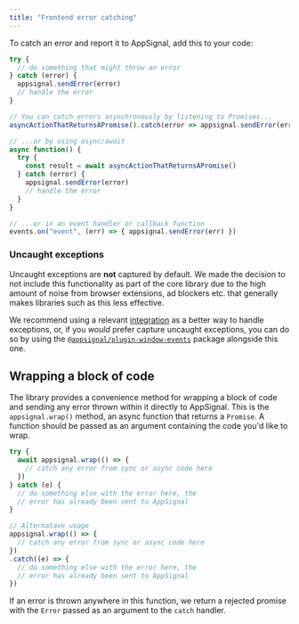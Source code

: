 ```yaml
---
title: "Frontend error catching"
---
```


To catch an error and report it to AppSignal, add this to your code:

```javascript
try {
  // do something that might throw an error
} catch (error) {
  appsignal.sendError(error)
  // handle the error
}

// You can catch errors asynchronously by listening to Promises...
asyncActionThatReturnsAPromise().catch(error => appsignal.sendError(error))

// ...or by using async/await
async function() {
  try {
    const result = await asyncActionThatReturnsAPromise()
  } catch (error) {
    appsignal.sendError(error)
    // handle the error
  }
}

// ...or in an event handler or callback function
events.on("event", (err) => { appsignal.sendError(err) })
```

### Uncaught exceptions

Uncaught exceptions are **not** captured by default. We made the decision to not include this functionality as part of the core library due to the high amount of noise from browser extensions, ad blockers etc. that generally makes libraries such as this less effective.

We recommend using a relevant [integration](/front-end/integrations/) as a better way to handle exceptions, or, if you *would* prefer capture uncaught exceptions, you can do so by using the [`@appsignal/plugin-window-events`](/front-end/plugins/plugin-window-events.html) package alongside this one.

## Wrapping a block of code

The library provides a convenience method for wrapping a block of code and sending any error thrown within it directly to AppSignal. This is the `appsignal.wrap()` method, an async function that returns a `Promise`. A function should be passed as an argument containing the code you'd like to wrap.

```js
try {
  await appsignal.wrap(() => {
    // catch any error from sync or async code here
  })
} catch (e) {
  // do something else with the error here, the
  // error has already been sent to AppSignal
}

// Alternatave usage
appsignal.wrap(() => {
  // catch any error from sync or async code here
})
.catch((e) => {
  // do something else with the error here, the
  // error has already been sent to AppSignal
})
```

If an error is thrown anywhere in this function, we return a rejected promise with the `Error` passed as an argument to the `catch` handler.
